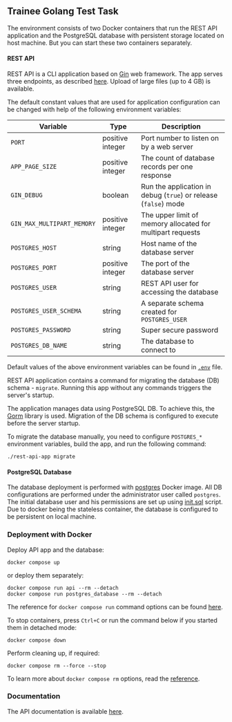 ## Trainee Golang Test Task
The environment consists of two Docker containers that run the REST API application
and the PostgreSQL database with persistent storage located on host machine.
But you can start these two containers separately.

#### REST API
REST API is a CLI application based on [Gin](https://github.com/gin-gonic/gin) web framework.
The app serves three endpoints, as described [here](#documentation). Upload of large files
(up to 4 GB) is available.

The default constant values that are used for application configuration can be changed
with help of the following environment variables:

| Variable                   | Type             | Description                                                     |
|----------------------------|------------------|-----------------------------------------------------------------|
| `PORT`                     | positive integer | Port number to listen on by a web server                        |
| `APP_PAGE_SIZE`            | positive integer | The count of database records per one response                  |
| `GIN_DEBUG`                | boolean          | Run the application in debug (`true`) or release (`false`) mode |
| `GIN_MAX_MULTIPART_MEMORY` | positive integer | The upper limit of memory allocated for multipart requests      |
| `POSTGRES_HOST`            | string           | Host name of the database server                                |
| `POSTGRES_PORT`            | positive integer | The port of the database server                                 |
| `POSTGRES_USER`            | string           | REST API user for accessing the database                        |
| `POSTGRES_USER_SCHEMA`     | string           | A separate schema created for `POSTGRES_USER`                   |
| `POSTGRES_PASSWORD`        | string           | Super secure password                                           |
| `POSTGRES_DB_NAME`         | string           | The database to connect to                                      |

Default values of the above environment variables can be found in [`.env`](.env) file.

REST API application contains a command for migrating the database (DB) schema - `migrate`.
Running this app without any commands triggers the server's startup.

The application manages data using PostgreSQL DB. To achieve this, the [Gorm](https://github.com/go-gorm/gorm)
library is used. Migration of the DB schema is configured to execute before the server startup.

To migrate the database manually, you need to configure `POSTGRES_*` environment variables,
build the app, and run the following command:
```shell
./rest-api-app migrate
```

#### PostgreSQL Database
The database deployment is performed with [postgres](https://hub.docker.com/_/postgres) Docker image.
All DB configurations are performed under the administrator user called `postgres`.
The initial database user and his permissions are set up using [init.sql](sql/init.sql) script.
Due to docker being the stateless container, the database is configured to be persistent on
local machine.

### Deployment with Docker
Deploy API app and the database:
```shell
docker compose up
```
or deploy them separately:
```shell
docker compose run api --rm --detach
docker compose run postgres_database --rm --detach
```

The reference for `docker compose run` command options can be found
[here](https://docs.docker.com/engine/reference/commandline/compose_run/#options).

To stop containers, press `Ctrl+C` or run the command below if you started them in detached mode:
```shell
docker compose down
```

Perform cleaning up, if required:
```shell
docker compose rm --force --stop
```

To learn more about `docker compose rm` options, read the
[reference](https://docs.docker.com/engine/reference/commandline/compose_rm/#options).

### Documentation
The API documentation is available
[here](https://app.swaggerhub.com/apis-docs/YuriyLisovskiy/TraineeGolangTestTask/1.0.0).
